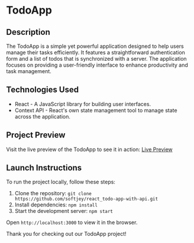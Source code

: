 TodoApp
=======

Description
-----------

The TodoApp is a simple yet powerful application designed to help users manage their tasks efficiently. It features a straightforward authentication form and a list of todos that is synchronized with a server. The application focuses on providing a user-friendly interface to enhance productivity and task management.

Technologies Used
-----------------

*   React - A JavaScript library for building user interfaces.
*   Context API - React's own state management tool to manage state across the application.

Project Preview
---------------

Visit the live preview of the TodoApp to see it in action: [Live Preview](https://softjey.github.io/react_todo-app-with-api/)

Launch Instructions
-------------------

To run the project locally, follow these steps:

1.  Clone the repository: `git clone https://github.com/softjey/react_todo-app-with-api.git`
2.  Install dependencies: `npm install`
3.  Start the development server: `npm start`

Open `http://localhost:3000` to view it in the browser.

Thank you for checking out our TodoApp project!
